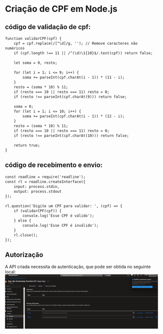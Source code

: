 # Criação de CPF em Node.js

## código de validação de cpf:
```
function validarCPF(cpf) {
    cpf = cpf.replace(/[^\d]/g, ''); // Remove caracteres não numéricos
    if (cpf.length !== 11 || /^(\d)\1{10}$/.test(cpf)) return false;
    
    let soma = 0, resto;
    
    for (let i = 1; i <= 9; i++) {
        soma += parseInt(cpf.charAt(i - 1)) * (11 - i);
    }
    resto = (soma * 10) % 11;
    if (resto === 10 || resto === 11) resto = 0;
    if (resto !== parseInt(cpf.charAt(9))) return false;
    
    soma = 0;
    for (let i = 1; i <= 10; i++) {
        soma += parseInt(cpf.charAt(i - 1)) * (12 - i);
    }
    resto = (soma * 10) % 11;
    if (resto === 10 || resto === 11) resto = 0;
    if (resto !== parseInt(cpf.charAt(10))) return false;
    
    return true;
}
```

## código de recebimento e envio:
```
const readline = require('readline');
const rl = readline.createInterface({
    input: process.stdin,
    output: process.stdout
});

rl.question('Digite um CPF para validar: ', (cpf) => {
    if (validarCPF(cpf)) {
        console.log('Esse CPF é válido');
    } else {
        console.log('Esse CPF é inválido');
    }
    rl.close();
});
```

## Autorização 

A API criada necessita de autenticação, que pode ser obtida no seguinte local:
![image](./image.png) 
